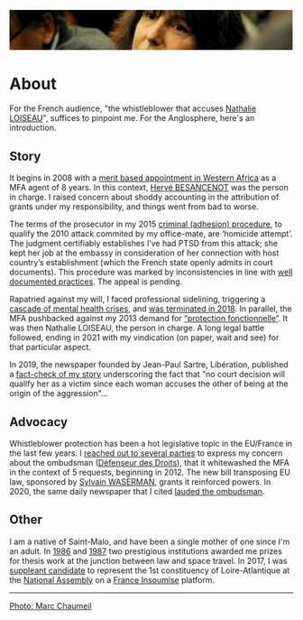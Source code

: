 ![marc-chaumeil](../_aux/marc-chaumeil.png)

# About

For the French audience, "the whistleblower that accuses [Nathalie LOISEAU](https://twitter.com/nathalieloiseau)",
suffices to pinpoint me.
For the Anglosphere, here's an introduction.

## Story

It begins in 2008 with a [merit based appointment in Western Africa](./pieces/82f04043/82f04043.pdf) as a MFA agent of 8 years.
In this context, [Hervé BESANCENOT](https://www.whoswho.fr/bio/herve-besancenot_57889) was the person in charge. 
I raised concern about shoddy accounting in the attribution of grants under my responsibility, and things went from bad to worse.

The terms of the prosecutor in my 2015 [criminal (adhesion) procedure](./demarches/aplogan.md), 
to qualify the 2010 attack commited by my office-mate, 
are ‘homicide attempt’. The judgment certifiably establishes I’ve had PTSD from this attack;
she kept her job at the embassy in consideration of her connection with host country’s establishment
(which the French state openly admits in court documents). 
This procedure was marked by inconsistencies in line with [well documented practices](./vp/denijust.md#jl2014). 
The appeal is pending. 

Rapatried against my will, I faced professional sidelining,
triggering a [cascade of mental health crises](./demarches/autre.md#a999fcb2),
and [was terminated in 2018](./demarches/radiation.md). In parallel, 
the MFA pushbacked against my 2013 demand for [“protection fonctionnelle”](./demarches/pf.md). It was then Nathalie LOISEAU, the person in charge.
A long legal battle followed, ending in 2021 with my vindication (on paper, wait and see) for that particular aspect. 

In 2019, the newspaper founded by Jean-Paul Sartre, Libération, published a [fact-check of my story](./demarches/medias.md#pezetnicolas)
underscoring the fact that "no court decision will qualify her as a victim since each woman accuses the other of being at the origin of the aggression"...

## Advocacy

Whistleblower protection has been a hot legislative topic in the EU/France in the last few years. 
I [reached out to several parties](./demarches/influence.md) to express my concern about the ombudsman ([Défenseur des Droits](https://twitter.com/Defenseurdroits)), 
that it whitewashed the MFA in the context of 5 requests, beginning in 2012. 
The new bill transposing EU law, sponsored by [Sylvain WASERMAN](https://twitter.com/SylvainWaserman), grants it reinforced powers. 
In 2020, the same daily newspaper that I cited [lauded the ombudsman](./vp/parlement.md#touboninesp).

<!--
[French corruption](./vp/corruption.md) is a literary genre of its own. But with notable authoritative exceptions, it has a blindspot: the courts. His entire life, 
a French citizen is told: "when a politician is sentenced, it's good/bad for democracy" depending on whether [a judge](./vp/corruption.md#joly2021revolue) or a politician is speaking. But sentences rarely carry through to judgments of last resort: they're propaganda that go by the name of [_game of appearances_](vp/corruption.md#japparences). Featured in this Wiki are the [Elf affair](./vp/elf.md) that made [Eva Joly](https://twitter.com/EvaJoly) iconic, and the sensational [Carlton affair](./vp/carlton.md). For those unsure what to believe, [Sarkozy's fate](https://www.nytimes.com/2021/03/01/world/europe/france-sarkozy-trial-guilty.html?utm_source=pocket_mylist) post presidential election is a must-watch. 

"France is not in Chaos" told [Nathalie LOISEAU to "DW's Conflit Zone" in 2020](https://www.dw.com/en/mep-nathalie-loiseau-france-is-not-in-chaos/a-52083156). The red caps (2014), the yellow vests (2018-2019), and the zadists (1968-2018),
have in common [low intensity warfare, and the state backing off](./vp/democralter.md#lecoq2018projects).
But that hasn't disturbed institutionalized deception towards the masses.
Faced with "no crisis should go to waste", [alternative democracy](./vp/democrater.md) already looks hackneyed.
Thus the aim of this wiki: moving past the stalemate by [getting curious and engaged](./vp/robenoire.md#carage2015demontg).
My role vis à vis NGOs and IGOs is clear: to [incite them](./demarches/influence.md) to join. 
[HRW did its job vis à vis the MFA](./vp/mae.md#HRWfrance), but it has remained under the radar. 
-->

## Other

I am a native of Saint-Malo, and have been a single mother of one since I'm an adult. In [1986](../pieces/identifiant/829cbd9) and [1987](../pieces/identifiant/b5b09b6e) two prestigious institutions awarded me prizes for thesis work at the junction between law and space travel. In 2017, I was [suppleant candidate](http://www.nantes-infos.fr/legislatives-1ere-circonscription-de-la-loire-atlantique-christophe-le-tallec-et-francoise-nicolas-candidats-de-la-france-insoumise-3-5-137.html) to represent the 1st constituency of Loire-Atlantique at the [National Assembly](https://www.yourarticlelibrary.com/essay/the-national-assembly-of-french-parliament/44269
) on a [France Insoumise](https://twitter.com/FranceInsoumise) platform.

---
[Photo: Marc Chaumeil](https://www.liberation.fr/resizer/Ygw6gn4dOU3szIG7zi8ZbVTAkFM=/800x0/filters:format(jpg):quality(70)/cloudfront-eu-central-1.images.arcpublishing.com/liberation/6LH7K6MIGVT62DR63VG463FTWM.jpg)
